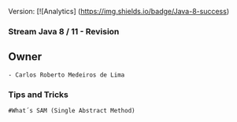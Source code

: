 
Version: [![Analytics] (https://img.shields.io/badge/Java-8-success)
### Stream Java 8 / 11 - Revision 


## Owner

	- Carlos Roberto Medeiros de Lima

### Tips and Tricks ###
	
	#What´s SAM (Single Abstract Method)
	
